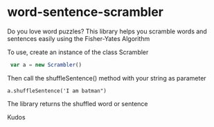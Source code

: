 # word-sentence-scrambler
Do you love word puzzles? 
 This library helps you scramble words and sentences easily using the Fisher-Yates Algorithm
 
 To use, create an instance of the class Scrambler 
 
```js 
 var a = new Scrambler()
 ```
 
 Then call the shuffleSentence() method with your string as parameter
 ```
 a.shuffleSentence('I am batman")
 ```
 
 The library returns the shuffled word or sentence
 
 Kudos
